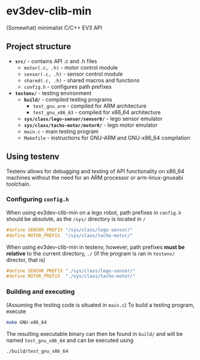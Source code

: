 # ev3dev-clib-min
(Somewhat) minimalist C/C++ EV3 API

## Project structure
 - **`src/`** - contains API .c and .h files
    - `motor(.c, .h)` - motor control module
    - `sensor(.c, .h)` - sensor control module
    - `shared(.c, .h)` - shared macros and functions
    - `config.h` - configures path prefixes
 - **`testenv/`** - testing environment
    - **`build/`** - compiled testing programs
        - `test_gnu_arm` - compiled for ARM architecture
        - `test_gnu_x86_63` - compiled for x86_64 architecture
    - **`sys/class/lego-sensor/sensor0/`** - lego sensor emulator
    - **`sys/class/tacho-motor/motor0/`** - lego motor emulator
    - `main.c` - main testing program
    - `Makefile` - instructions for GNU-ARM and GNU-x86_64 compilation

## Using testenv
Testenv allows for debugging and testing of API functionality on x86_64 machines without the need for an ARM processor or arm-linux-gnueabi toolchain.
### Configuring `config.h`
When using ev3dev-clib-min on a lego robot, path prefixes in `config.h` should be absolute, as the `/sys/` directory is located in `/`
```c
#define SENSOR_PREFIX "/sys/class/lego-sensor/"
#define MOTOR_PREFIX  "/sys/class/tacho-motor/"
```
When using ev3dev-clib-min in testenv, however, path prefixes **must be relative** to the current directory, `./` (if the program is ran in `testenv/` director, that is)
```c
#define SENSOR_PREFIX "./sys/class/lego-sensor/"
#define MOTOR_PREFIX  "./sys/class/tacho-motor/"
```
### Building and executing
(Assuming the testing code is situated in `main.c`) To build a testing program, execute
```sh
make GNU-x86_64
```
The resulting executable binary can then be found in `build/` and will be named `test_gnu_x86_64` and can be executed using
```sh
./build/test_gnu_x86_64
```
